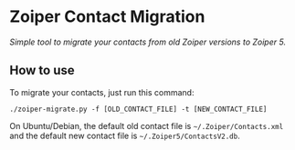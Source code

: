 # Zoiper Contact Migration

*Simple tool to migrate your contacts from old Zoiper versions to Zoiper 5.*

## How to use

To migrate your contacts, just run this command:

```shell
./zoiper-migrate.py -f [OLD_CONTACT_FILE] -t [NEW_CONTACT_FILE]
```

On Ubuntu/Debian, the default old contact file is `~/.Zoiper/Contacts.xml` and the default new contact file is `~/.Zoiper5/ContactsV2.db`.
